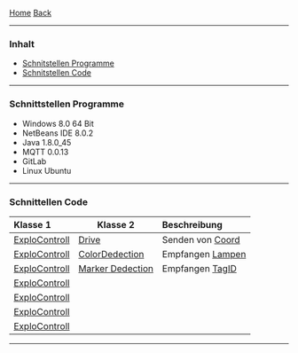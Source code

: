 [Home](home) [Back](KonzeptFL)  

----------

### Inhalt ###
- <a href="#sp">Schnitstellen Programme</a>
- <a href="#sc">Schnitstellen Code</a>

----------

### <a name="sp">Schnittstellen Programme</a> ###

- Windows 8.0 64 Bit  
- NetBeans IDE 8.0.2  
- Java 1.8.0_45  
- MQTT 0.0.13  
- GitLab  
- Linux Ubuntu


----------

### <a name="sc">Schnittellen Code</a> ###


| Klasse 1| Klasse 2| Beschreibung|  
| :------- | --- | :---- |
| [ExploControll](ExploControll)| [Drive](Drive)| Senden von [Coord](Coord)|
| [ExploControll](ExploControll)| [ColorDedection](ColorDetection)| Empfangen [Lampen](Lamps)|
| [ExploControll](ExploControll)| [Marker Dedection](Markerdetection_Markercoordinates)| Empfangen [TagID](Markerdetection_Markercoordinates)|
| [ExploControll](ExploControll)|||
| [ExploControll](ExploControll)|||
| [ExploControll](ExploControll)|||
| [ExploControll](ExploControll)|||


----------